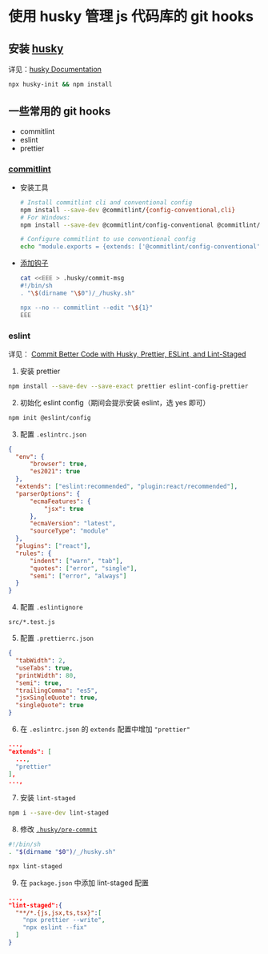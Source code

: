 # 使用 husky 管理 js 代码库的 git hooks

## 安装 [husky][1]

详见：[husky Documentation][2]

```bash
npx husky-init && npm install
```

## 一些常用的 git hooks

- commitlint
- eslint
- prettier

### [commitlint][3]

- 安装工具

  ```bash
  # Install commitlint cli and conventional config
  npm install --save-dev @commitlint/{config-conventional,cli}
  # For Windows:
  npm install --save-dev @commitlint/config-conventional @commitlint/cli

  # Configure commitlint to use conventional config
  echo "module.exports = {extends: ['@commitlint/config-conventional']}" > commitlint.config.js
  ```

- [添加钩子][5]

  ```bash
  cat <<EEE > .husky/commit-msg
  #!/bin/sh
  . "\$(dirname "\$0")/_/husky.sh"

  npx --no -- commitlint --edit "\${1}"
  EEE
  ```

### eslint

详见： [Commit Better Code with Husky, Prettier, ESLint, and Lint-Staged][4]

1. 安装 prettier

  ```bash
  npm install --save-dev --save-exact prettier eslint-config-prettier
  ```

2. 初始化 eslint config（期间会提示安装 eslint，选 yes 即可）

  ```bash
  npm init @eslint/config
  ```

3. 配置 `.eslintrc.json`

  ```json
  {
    "env": {
        "browser": true,
        "es2021": true
    },
    "extends": ["eslint:recommended", "plugin:react/recommended"],
    "parserOptions": {
        "ecmaFeatures": {
            "jsx": true
        },
        "ecmaVersion": "latest",
        "sourceType": "module"
    },
    "plugins": ["react"],
    "rules": {
        "indent": ["warn", "tab"],
        "quotes": ["error", "single"],
        "semi": ["error", "always"]
    }
  }
  ```

4. 配置 `.eslintignore`

  ```text
  src/*.test.js
  ```

5. 配置 `.prettierrc.json`

  ```json
  {
    "tabWidth": 2,
    "useTabs": true,
    "printWidth": 80,
    "semi": true,
    "trailingComma": "es5",
    "jsxSingleQuote": true,
    "singleQuote": true
  }
  ```

6. 在 `.eslintrc.json` 的 `extends` 配置中增加 `"prettier"`

  ```json
  ...,
  "extends": [
    ...,
    "prettier"
  ],
  ...,
  ```

7. 安装 `lint-staged`

  ```bash
  npm i --save-dev lint-staged
  ```

8. 修改 [`.husky/pre-commit`][6]

  ```sh
  #!/bin/sh
  . "$(dirname "$0")/_/husky.sh"

  npx lint-staged
  ```

9. 在 `package.json` 中添加 lint-staged 配置

  ```json
  ...,
  "lint-staged":{
    "**/*.{js,jsx,ts,tsx}":[
      "npx prettier --write",
      "npx eslint --fix"
    ]
  }
  ```

  [1]: https://github.com/typicode/husky
  [2]: https://typicode.github.io/husky/#/
  [3]: https://github.com/conventional-changelog/commitlint
  [4]: https://www.coffeeclass.io/articles/commit-better-code-with-husky-prettier-eslint-lint-staged
  [5]: commit-msg
  [6]: pre-commit
